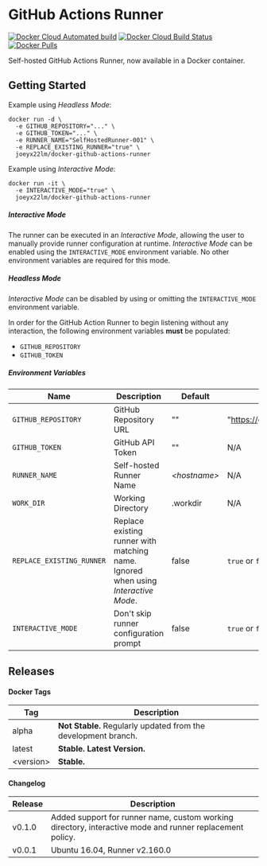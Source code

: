 # GitHub Actions Runner
[![Docker Cloud Automated build](https://img.shields.io/docker/cloud/automated/joeyx22lm/docker-github-actions-runner)](https://hub.docker.com/r/joeyx22lm/docker-github-actions-runner)
[![Docker Cloud Build Status](https://img.shields.io/docker/cloud/build/joeyx22lm/docker-github-actions-runner)](https://hub.docker.com/r/joeyx22lm/docker-github-actions-runner)
[![Docker Pulls](https://img.shields.io/docker/pulls/joeyx22lm/docker-github-actions-runner)](https://hub.docker.com/r/joeyx22lm/docker-github-actions-runner)

Self-hosted GitHub Actions Runner, now available in a Docker container.

## Getting Started

Example using _Headless Mode_:

```
docker run -d \
  -e GITHUB_REPOSITORY="..." \
  -e GITHUB_TOKEN="..." \
  -e RUNNER_NAME="SelfHostedRunner-001" \
  -e REPLACE_EXISTING_RUNNER="true" \
  joeyx22lm/docker-github-actions-runner
```

Example using _Interactive Mode_:

```
docker run -it \
  -e INTERACTIVE_MODE="true" \
  joeyx22lm/docker-github-actions-runner
```

##### Interactive Mode
The runner can be executed in an _Interactive Mode_, allowing the user to manually provide runner configuration at runtime. _Interactive Mode_ can be enabled using the `INTERACTIVE_MODE` environment variable. No other environment variables are required for this mode.

##### Headless Mode
_Interactive Mode_ can be disabled by using or omitting the `INTERACTIVE_MODE` environment variable.

In order for the GitHub Action Runner to begin listening without any interaction, the following environment variables **must** be populated:

* `GITHUB_REPOSITORY`
* `GITHUB_TOKEN`

##### Environment Variables

| Name | Description | Default | Example |
| --- | --- | --- | --- |
| `GITHUB_REPOSITORY` | GitHub Repository URL | "" | "https://github.com/joeyx22lm/example" |
| `GITHUB_TOKEN` | GitHub API Token | "" | N/A |
| `RUNNER_NAME` | Self-hosted Runner Name | _\<hostname\>_ | N/A |
| `WORK_DIR` | Working Directory | .workdir | N/A |
| `REPLACE_EXISTING_RUNNER` | Replace existing runner with matching name. Ignored when using _Interactive Mode_. | false | `true` or `false` |
| `INTERACTIVE_MODE` | Don't skip runner configuration prompt | false | `true` or `false` |

## Releases

#### Docker Tags

| Tag | Description |
| --- | --- |
| alpha | **Not Stable.** Regularly updated from the development branch. |
| latest | **Stable.** **Latest Version.** |
| \<version\> | **Stable.** |

#### Changelog

| Release | Description |
| --- | --- |
| v0.1.0 | Added support for runner name, custom working directory, interactive mode and runner replacement policy. |
| v0.0.1 | Ubuntu 16.04, Runner v2.160.0 |
